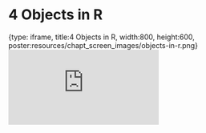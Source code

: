# 4 Objects in R
 
{type: iframe, title:4 Objects in R, width:800, height:600, poster:resources/chapt_screen_images/objects-in-r.png}
![](https://datatrail-jhu.github.io/05_R/no_toc/objects-in-r.html)
 

 
